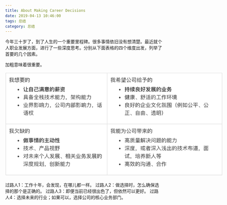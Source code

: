 ```yaml
---
title: About Making Career Decisions
date: 2019-04-13 10:46:00
tags: 总结
category: 总结
---
```


今年三十岁了，到了人生的一个重要里程碑。很多事情依旧没有想清楚。最近就个人职业发展方面，进行了一些深度思考。分别从下面表格的四个维度出发，列举了首要的几个因素。

加粗意味着很重要。

<img src="/images/2019/04/about-making-career-choices.png" style="max-width: 700px;">

过路人1：工作十年，会发现，在哪儿都一样。
过路人2：做选择时，怎么确保选择的那个是正确的。
过路人3：即便当前已经很出色了，但依然可以更好。
过路人4：选择未来的行业；如果可以，选择公司的核心业务部门。
